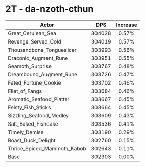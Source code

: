 # 2T - da-nzoth-cthun
| Actor | DPS | Increase |
|---|:---:|:---:|
|Great_Cerulean_Sea|304028|0.57%|
|Revenge_Served_Cold|304019|0.57%|
|Thousandbone_Tongueslicer|303993|0.56%|
|Draconic_Augment_Rune|303951|0.55%|
|Seamoth_Surprise|303767|0.48%|
|Dreambound_Augment_Rune|303726|0.47%|
|Fated_Fortune_Cookie|303702|0.46%|
|Filet_of_Fangs|303684|0.46%|
|Aromatic_Seafood_Platter|303667|0.45%|
|Feisty_Fish_Sticks|303664|0.45%|
|Sizzling_Seafood_Medley|303609|0.43%|
|Salt_Baked_Fishcake|303536|0.41%|
|Timely_Demise|303190|0.29%|
|Roast_Duck_Delight|302760|0.15%|
|Thrice_Spiced_Mammoth_Kabob|302643|0.11%|
|Base|302303|0.00%|
